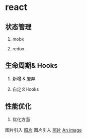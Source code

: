 # react
## 状态管理
1.  mobx

2.  redux

## 生命周期& Hooks

1. 新增 & 废弃

2. 自定义Hooks 

## 性能优化

1. 优化方面

图片引入 [照片](~@image/longze.jpg)
图片引入 [照片](~@alias/longze.jpg)
[An image](~@image/image.png)